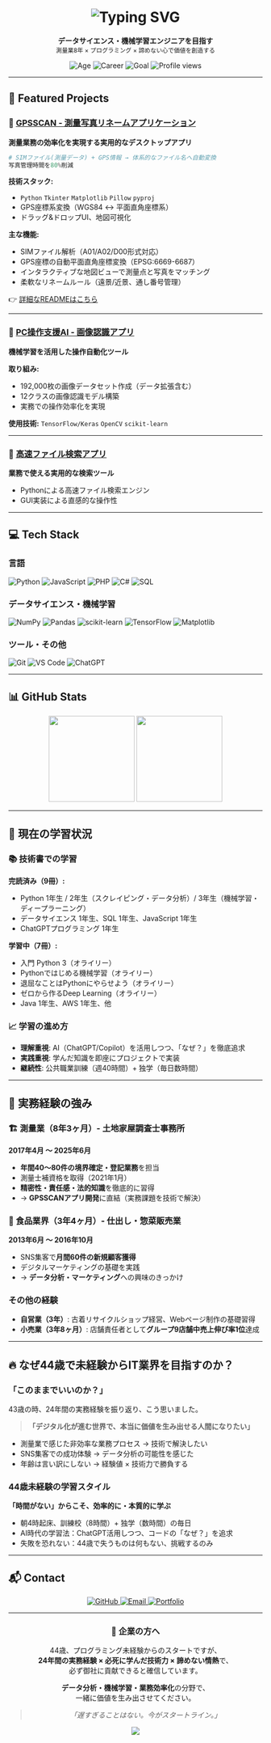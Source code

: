 <h1 align="center">
  <img src="https://readme-typing-svg.herokuapp.com?font=Fira+Code&size=28&duration=3000&pause=1000&color=4ECDC4&center=true&vCenter=true&width=600&lines=44%E6%AD%B3%E3%80%81%E6%9C%AA%E7%B5%8C%E9%A8%93%E3%81%8B%E3%82%89IT%E6%A5%AD%E7%95%8C%E3%81%B8;24%E5%B9%B4%E3%81%AE%E5%AE%9F%E5%8B%99%E7%B5%8C%E9%A8%93+%C3%97+%E6%8A%80%E8%A1%93%E5%8A%9B" alt="Typing SVG" />
</h1>

<p align="center">
  <b>データサイエンス・機械学習エンジニアを目指す</b><br>
  <sub>測量業8年 × プログラミング × 諦めない心で価値を創造する</sub>
</p>

<p align="center">
  <img src="https://img.shields.io/badge/Age-44%E6%AD%B3-blue?style=flat-square" alt="Age"/>
  <img src="https://img.shields.io/badge/Career-24%E5%B9%B4%E3%81%AE%E5%AE%9F%E5%8B%99%E7%B5%8C%E9%A8%93-green?style=flat-square" alt="Career"/>
  <img src="https://img.shields.io/badge/Goal-%E3%83%87%E3%83%BC%E3%82%BF%E3%82%B5%E3%82%A4%E3%82%A8%E3%83%B3%E3%83%86%E3%82%A3%E3%82%B9%E3%83%88-orange?style=flat-square" alt="Goal"/>
  <img src="https://komarev.com/ghpvc/?username=D1424-da&color=blueviolet&style=flat-square" alt="Profile views"/>
</p>

---

## 🚀 Featured Projects

### 📍 [GPSSCAN - 測量写真リネームアプリケーション](https://github.com/D1424-da/GPSSCAN)
**測量業務の効率化を実現する実用的なデスクトップアプリ**

```python
# SIMファイル(測量データ) + GPS情報 → 体系的なファイル名へ自動変換
写真管理時間を80%削減
```

**技術スタック:**
- `Python` `Tkinter` `Matplotlib` `Pillow` `pyproj`
- GPS座標系変換（WGS84 ↔ 平面直角座標系）
- ドラッグ&ドロップUI、地図可視化

**主な機能:**
- SIMファイル解析（A01/A02/D00形式対応）
- GPS座標の自動平面直角座標変換（EPSG:6669-6687）
- インタラクティブな地図ビューで測量点と写真をマッチング
- 柔軟なリネームルール（遠景/近景、通し番号管理）

👉 [詳細なREADMEはこちら](https://github.com/D1424-da/GPSSCAN)

---

### 🤖 [PC操作支援AI - 画像認識アプリ](https://github.com/D1424-da/AI)
**機械学習を活用した操作自動化ツール**

**取り組み:**
- 192,000枚の画像データセット作成（データ拡張含む）
- 12クラスの画像認識モデル構築
- 実務での操作効率化を実現

**使用技術:** `TensorFlow/Keras` `OpenCV` `scikit-learn`

---

### 📁 [高速ファイル検索アプリ](https://github.com/D1424-da/file-search-app)
**業務で使える実用的な検索ツール**

- Pythonによる高速ファイル検索エンジン
- GUI実装による直感的な操作性

---

## 💻 Tech Stack

### 言語
![Python](https://img.shields.io/badge/Python-3776AB?style=for-the-badge&logo=python&logoColor=white)
![JavaScript](https://img.shields.io/badge/JavaScript-F7DF1E?style=for-the-badge&logo=javascript&logoColor=black)
![PHP](https://img.shields.io/badge/PHP-777BB4?style=for-the-badge&logo=php&logoColor=white)
![C#](https://img.shields.io/badge/C%23-239120?style=for-the-badge&logo=c-sharp&logoColor=white)
![SQL](https://img.shields.io/badge/SQL-4479A1?style=for-the-badge&logo=mysql&logoColor=white)

### データサイエンス・機械学習
![NumPy](https://img.shields.io/badge/NumPy-013243?style=for-the-badge&logo=numpy&logoColor=white)
![Pandas](https://img.shields.io/badge/Pandas-150458?style=for-the-badge&logo=pandas&logoColor=white)
![scikit-learn](https://img.shields.io/badge/scikit--learn-F7931E?style=for-the-badge&logo=scikit-learn&logoColor=white)
![TensorFlow](https://img.shields.io/badge/TensorFlow-FF6F00?style=for-the-badge&logo=tensorflow&logoColor=white)
![Matplotlib](https://img.shields.io/badge/Matplotlib-11557c?style=for-the-badge&logo=python&logoColor=white)

### ツール・その他
![Git](https://img.shields.io/badge/Git-F05032?style=for-the-badge&logo=git&logoColor=white)
![VS Code](https://img.shields.io/badge/VS%20Code-007ACC?style=for-the-badge&logo=visual-studio-code&logoColor=white)
![ChatGPT](https://img.shields.io/badge/ChatGPT-00A67E?style=for-the-badge&logo=openai&logoColor=white)

---

## 📊 GitHub Stats

<p align="center">
  <img height="170em" src="https://github-readme-stats.vercel.app/api?username=D1424-da&show_icons=true&theme=tokyonight&include_all_commits=true&count_private=true"/>
  <img height="170em" src="https://github-readme-stats.vercel.app/api/top-langs/?username=D1424-da&layout=compact&langs_count=8&theme=tokyonight"/>
</p>

---

## 🎯 現在の学習状況

### 📚 技術書での学習
**完読済み（9冊）:**
- Python 1年生 / 2年生（スクレイピング・データ分析）/ 3年生（機械学習・ディープラーニング）
- データサイエンス 1年生、SQL 1年生、JavaScript 1年生
- ChatGPTプログラミング 1年生

**学習中（7冊）:**
- 入門 Python 3（オライリー）
- Pythonではじめる機械学習（オライリー）
- 退屈なことはPythonにやらせよう（オライリー）
- ゼロから作るDeep Learning（オライリー）
- Java 1年生、AWS 1年生、他

### 📈 学習の進め方
- **理解重視**: AI（ChatGPT/Copilot）を活用しつつ、「なぜ？」を徹底追求
- **実践重視**: 学んだ知識を即座にプロジェクトで実装
- **継続性**: 公共職業訓練（週40時間）+ 独学（毎日数時間）

---

## 💼 実務経験の強み

### 🏗️ 測量業（8年3ヶ月）- 土地家屋調査士事務所
**2017年4月 ～ 2025年6月**

- **年間40〜80件の境界確定・登記業務**を担当
- 測量士補資格を取得（2021年1月）
- **精密性・責任感・法的知識**を徹底的に習得
- → **GPSSCANアプリ開発**に直結（実務課題を技術で解決）

### 🍱 食品業界（3年4ヶ月）- 仕出し・惣菜販売業
**2013年6月 ～ 2016年10月**

- SNS集客で**月間60件の新規顧客獲得**
- デジタルマーケティングの基礎を実践
- → **データ分析・マーケティング**への興味のきっかけ

### その他の経験
- **自営業（3年）**: 古着リサイクルショップ経営、Webページ制作の基礎習得
- **小売業（3年8ヶ月）**: 店舗責任者として**グループ9店舗中売上伸び率1位**達成

---

## 🔥 なぜ44歳で未経験からIT業界を目指すのか？

### 「このままでいいのか？」

43歳の時、24年間の実務経験を振り返り、こう思いました。

> **「デジタル化が進む世界で、本当に価値を生み出せる人間になりたい」**

- 測量業で感じた非効率な業務プロセス → 技術で解決したい
- SNS集客での成功体験 → データ分析の可能性を感じた
- 年齢は言い訳にしない → 経験値 × 技術力で勝負する

### 44歳未経験の学習スタイル

**「時間がない」からこそ、効率的に・本質的に学ぶ**

- 朝4時起床、訓練校（8時間）+ 独学（数時間）の毎日
- AI時代の学習法：ChatGPT活用しつつ、コードの「なぜ？」を追求
- 失敗を恐れない：44歳で失うものは何もない、挑戦するのみ

---

## 📬 Contact

<p align="center">
  <a href="https://github.com/D1424-da">
    <img src="https://img.shields.io/badge/GitHub-181717?style=for-the-badge&logo=github&logoColor=white" alt="GitHub"/>
  </a>
  <a href="mailto:d.i.a.0101@gmail.com">
    <img src="https://img.shields.io/badge/Email-D14836?style=for-the-badge&logo=gmail&logoColor=white" alt="Email"/>
  </a>
  <a href="https://D1424-da.github.io">
    <img src="https://img.shields.io/badge/Portfolio-4285F4?style=for-the-badge&logo=google-chrome&logoColor=white" alt="Portfolio"/>
  </a>
</p>

---

<div align="center">
  <h3>💼 企業の方へ</h3>
  
  <p>
    44歳、プログラミング未経験からのスタートですが、<br>
    <strong>24年間の実務経験 × 必死に学んだ技術力 × 諦めない情熱</strong>で、<br>
    必ず御社に貢献できると確信しています。
  </p>
  
  <p>
    <strong>データ分析・機械学習・業務効率化</strong>の分野で、<br>
    一緒に価値を生み出させてください。
  </p>
  
  <blockquote>
    <em>「遅すぎることはない。今がスタートライン。」</em>
  </blockquote>
</div>

<p align="center">
  <img src="https://capsule-render.vercel.app/api?type=waving&color=0:4ECDC4,100:556270&height=100&section=footer"/>
</p>